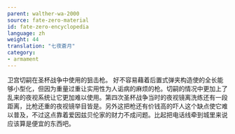 ```yaml
---
parent: walther-wa-2000
source: fate-zero-material
id: fate-zero-encyclopedia
language: zh
weight: 44
translation: "七夜蒼月"
category:
- armament
---
```


卫宫切嗣在圣杯战争中使用的狙击枪。
好不容易藉着后置式弹夹构造使的全长能够小型化，但因为重量过重让实用性为人诟病的麻烦的枪。切嗣的情况中更加上了乱来的夜视系统让它更加难以使用。第四次圣杯战争当时的夜视镜离洗练还有一段距离，比枪还重的夜视镜举目皆是。另外这把枪还有价钱高的吓人这个缺点使它难以普及，不过这点靠着爱因兹贝伦家的财力不成问题。比起把电话线牵到城里来说应该算是便宜的东西吧。
